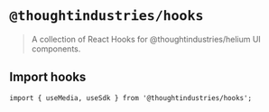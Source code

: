 # `@thoughtindustries/hooks`

> A collection of React Hooks for @thoughtindustries/helium UI components.

## Import hooks

```
import { useMedia, useSdk } from '@thoughtindustries/hooks';
```
